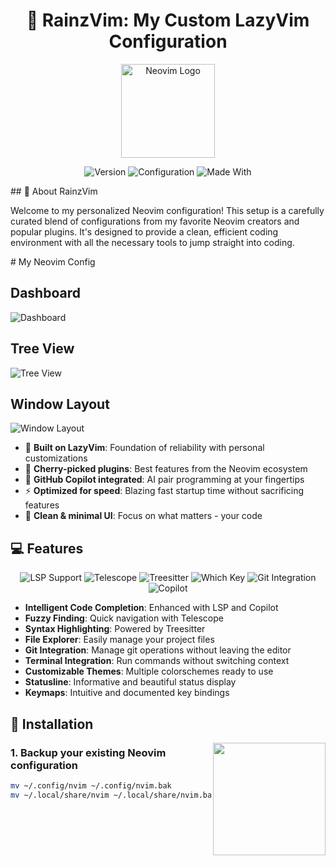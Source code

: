 <div align="center">

# 🚀 RainzVim: My Custom LazyVim Configuration

<img src="https://neovim.io/logos/neovim-mark-flat.png" alt="Neovim Logo" width="150" />

<p>
  <img src="https://img.shields.io/badge/Neovim-0.9+-57A143?style=for-the-badge&logo=neovim&logoColor=white" alt="Version" />
  <img src="https://img.shields.io/badge/LazyVim-Based-738FDB?style=for-the-badge" alt="Configuration" />
  <img src="https://img.shields.io/badge/Made_With-💜-FB7EFB?style=for-the-badge" alt="Made With" />
</p>

</div>

<div>
## 🌟 About RainzVim 

<p>
Welcome to my personalized Neovim configuration! This setup is a carefully curated blend of configurations from my favorite Neovim creators and popular plugins. It's designed to provide a clean, efficient coding environment with all the necessary tools to jump straight into coding.
</p>
</div>

<div>
  # My Neovim Config

## Dashboard
![Dashboard](assets/nvim_dashboard.png)

## Tree View
![Tree View](assets/nvim_tree.png)

## Window Layout
![Window Layout](assets/nvim_window.png)

</div>


<ul>
  <li>🧠 <strong>Built on LazyVim</strong>: Foundation of reliability with personal customizations</li>
  <li>🔌 <strong>Cherry-picked plugins</strong>: Best features from the Neovim ecosystem</li>
  <li>🚀 <strong>GitHub Copilot integrated</strong>: AI pair programming at your fingertips</li>
  <li>⚡ <strong>Optimized for speed</strong>: Blazing fast startup time without sacrificing features</li>
  <li>🎨 <strong>Clean & minimal UI</strong>: Focus on what matters - your code</li>
</ul>

## 💻 Features

<div align="center">
  <p>
    <img src="https://img.shields.io/badge/LSP-Support-blue?style=flat-square" alt="LSP Support" />
    <img src="https://img.shields.io/badge/Fuzzy-Finding-orange?style=flat-square" alt="Telescope" />
    <img src="https://img.shields.io/badge/Syntax-Highlighting-green?style=flat-square" alt="Treesitter" />
    <img src="https://img.shields.io/badge/Keybinding-Hints-yellow?style=flat-square" alt="Which Key" />
    <img src="https://img.shields.io/badge/Git-Integration-red?style=flat-square" alt="Git Integration" />
    <img src="https://img.shields.io/badge/GitHub-Copilot-black?style=flat-square" alt="Copilot" />
  </p>
</div>

<ul>
  <li><strong>Intelligent Code Completion</strong>: Enhanced with LSP and Copilot</li>
  <li><strong>Fuzzy Finding</strong>: Quick navigation with Telescope</li>
  <li><strong>Syntax Highlighting</strong>: Powered by Treesitter</li>
  <li><strong>File Explorer</strong>: Easily manage your project files</li>
  <li><strong>Git Integration</strong>: Manage git operations without leaving the editor</li>
  <li><strong>Terminal Integration</strong>: Run commands without switching context</li>
  <li><strong>Customizable Themes</strong>: Multiple colorschemes ready to use</li>
  <li><strong>Statusline</strong>: Informative and beautiful status display</li>
  <li><strong>Keymaps</strong>: Intuitive and documented key bindings</li>
</ul>

## 🚀 Installation

<img align="right" src="https://media.giphy.com/media/M9gbBd9nbDrOTu1Mqx/giphy.gif" width="180">

<h3>1. Backup your existing Neovim configuration</h3>

```bash
mv ~/.config/nvim ~/.config/nvim.bak
mv ~/.local/share/nvim ~/.local/share/nvim.bak
